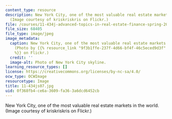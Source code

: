 ```yaml
---
content_type: resource
description: New York City, one of the most valuable real estate markets in the world.
  (Image courtesy of kriskriskris on Flickr.)
file: /courses/11-434j-advanced-topics-in-real-estate-finance-spring-2007/0f368fb4ce6a3609fa363a6dcd6452cb_11-434js07.jpg
file_size: 68405
file_type: image/jpeg
image_metadata:
  caption: New York City, one of the most valuable real estate markets in the world.
    (Photo by {{% resource_link "9f3b1ffe-237f-4d66-bf4f-46c5eced9d3f" "kriskriskris"
    %}} on Flickr.)
  credit: ''
  image-alt: Photo of New York City skyline.
learning_resource_types: []
license: https://creativecommons.org/licenses/by-nc-sa/4.0/
ocw_type: OCWImage
resourcetype: Image
title: 11-434js07.jpg
uid: 0f368fb4-ce6a-3609-fa36-3a6dcd6452cb
---
```

New York City, one of the most valuable real estate markets in the world. (Image courtesy of kriskriskris on Flickr.)